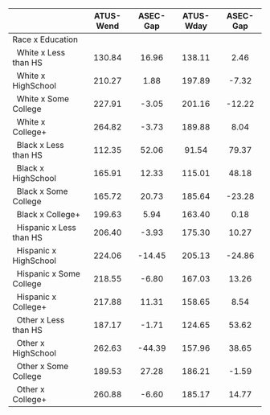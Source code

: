 
|                      |    ATUS-Wend |     ASEC-Gap |    ATUS-Wday |     ASEC-Gap |
| -------------------- | :----------: | :----------: | :----------: | :----------: |
| Race x Education     |              |              |              |              |
| &nbsp;&nbsp;White x Less than HS |       130.84 |        16.96 |       138.11 |         2.46 |
| &nbsp;&nbsp;White x HighSchool |       210.27 |         1.88 |       197.89 |        -7.32 |
| &nbsp;&nbsp;White x Some College |       227.91 |        -3.05 |       201.16 |       -12.22 |
| &nbsp;&nbsp;White x College+ |       264.82 |        -3.73 |       189.88 |         8.04 |
| &nbsp;&nbsp;Black x Less than HS |       112.35 |        52.06 |        91.54 |        79.37 |
| &nbsp;&nbsp;Black x HighSchool |       165.91 |        12.33 |       115.01 |        48.18 |
| &nbsp;&nbsp;Black x Some College |       165.72 |        20.73 |       185.64 |       -23.28 |
| &nbsp;&nbsp;Black x College+ |       199.63 |         5.94 |       163.40 |         0.18 |
| &nbsp;&nbsp;Hispanic x Less than HS |       206.40 |        -3.93 |       175.30 |        10.27 |
| &nbsp;&nbsp;Hispanic x HighSchool |       224.06 |       -14.45 |       205.13 |       -24.86 |
| &nbsp;&nbsp;Hispanic x Some College |       218.55 |        -6.80 |       167.03 |        13.26 |
| &nbsp;&nbsp;Hispanic x College+ |       217.88 |        11.31 |       158.65 |         8.54 |
| &nbsp;&nbsp;Other x Less than HS |       187.17 |        -1.71 |       124.65 |        53.62 |
| &nbsp;&nbsp;Other x HighSchool |       262.63 |       -44.39 |       157.96 |        38.65 |
| &nbsp;&nbsp;Other x Some College |       189.53 |        27.28 |       186.21 |        -1.59 |
| &nbsp;&nbsp;Other x College+ |       260.88 |        -6.60 |       185.17 |        14.77 |

